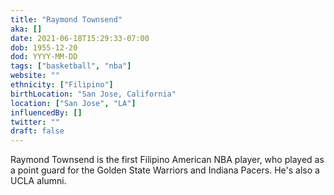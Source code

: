 ```yaml
---
title: "Raymond Townsend"
aka: []
date: 2021-06-18T15:29:33-07:00
dob: 1955-12-20
dod: YYYY-MM-DD
tags: ["basketball", "nba"]
website: ""
ethnicity: ["Filipino"]
birthLocation: "San Jose, California"
location: ["San Jose", "LA"]
influencedBy: []
twitter: ""
draft: false
---
```


Raymond Townsend is the first Filipino American NBA player, who played as a
point guard for the Golden State Warriors and Indiana Pacers. He's also a UCLA
alumni.
